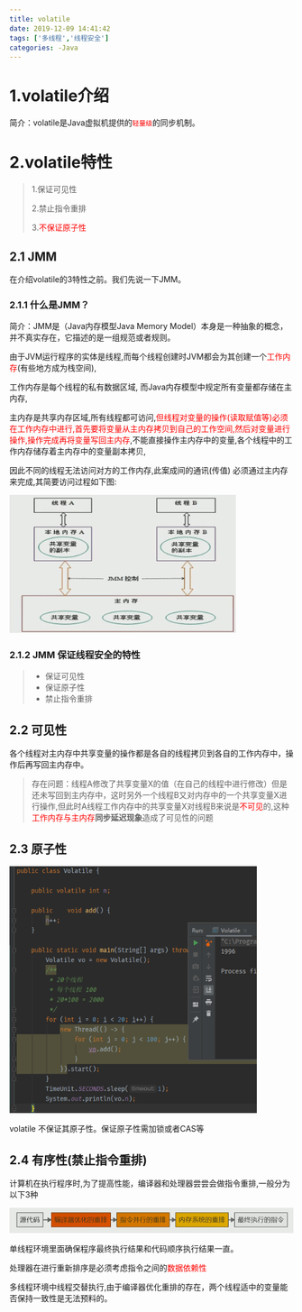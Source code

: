 ```yaml
---
title: volatile
date: 2019-12-09 14:41:42
tags: ['多线程','线程安全']
categories: -Java
---
```


# 1.volatile介绍

简介：volatile是Java虚拟机提供的<font color="red">`轻量级`</font>的同步机制。

# 2.volatile特性

>   1.保证可见性
>
>   2.禁止指令重排
>
>   3.<font color="red">不保证原子性</font>

## 2.1 JMM

在介绍volatile的3特性之前。我们先说一下JMM。

### 2.1.1 什么是JMM？

简介：JMM是（Java内存模型Java Memory Model）本身是一种抽象的概念，并不真实存在，它描述的是一组规范或者规则。

由于JVM运行程序的实体是线程,而每个线程创建时JVM都会为其创建一个<font color="red">工作内存</font>(有些地方成为栈空间),

工作内存是每个线程的私有数据区域, 而Java内存模型中规定所有变量都存储在主内存,

主内存是共享内存区域,所有线程都可访问,<font color="red">但线程对变量的操作(读取赋值等)必须在工作内存中进行,首先要将变量从主内存拷贝到自己的工作空间,然后对变量进行操作,操作完成再将变量写回主内存</font>,不能直接操作主内存中的变量,各个线程中的工作内存储存着主内存中的变量副本拷贝,

因此不同的线程无法访问对方的工作内存,此案成间的通讯(传值) 必须通过主内存来完成,其简要访问过程如下图:

<img src="volatile\jmm.png" style="zoom:80%;" />

### 2.1.2 JMM 保证线程安全的特性

>   -   保证可见性
>   -   保证原子性
>   -   禁止指令重排





## 2.2 可见性

各个线程对主内存中共享变量的操作都是各自的线程拷贝到各自的工作内存中，操作后再写回主内存中。

>   存在问题：线程A修改了共享变量X的值（在自己的线程中进行修改）但是还未写回到主内存中，这时另外一个线程B又对内存中的一个共享变量X进行操作,但此时A线程工作内存中的共享变量X对线程B来说是<font color="red">不可见</font>的,这种<font color="red">工作内存与主内存</font>**同步延迟现象**造成了可见性的问题

## 2.3 原子性

<img src="volatile\volatileNoSafe.png" style="zoom:80%;" />

volatile 不保证其原子性。保证原子性需加锁或者CAS等

## 2.4 有序性(禁止指令重排)

计算机在执行程序时,为了提高性能，编译器和处理器尝尝会做指令重排,一般分为以下3种

<img src="volatile\sort.png">

单线程环境里面确保程序最终执行结果和代码顺序执行结果一直。

处理器在进行重新排序是必须考虑指令之间的<font color="red">数据依赖性</font>

多线程环境中线程交替执行,由于编译器优化重排的存在，两个线程适中的变量能否保持一致性是无法预料的。